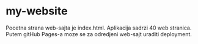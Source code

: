 # my-website
  Pocetna strana web-sajta je index.html. Aplikacija sadrzi 40 web stranica. Putem gitHub Pages-a moze se za odredjeni web-sajt uraditi deployment. 

